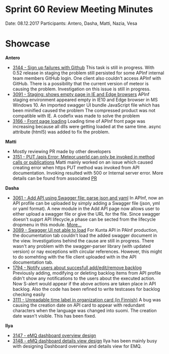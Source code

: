 # Sprint 60 Review Meeting Minutes
Date: 08.12.2017
Participants: Antero, Dasha, Matti, Nazia, Vesa

# Showcase

**Antero**
* [3144 - Sign up failures with Github](https://github.com/apinf/platform/issues/3144#issuecomment-349262073)
This task is still in progress. With 0.52 release in staging the problem still persisted for some APInf internal team members GitHub login.
One client also couldn't access APInf with GitHub.
There is a possibility that the current version of meteor is causing the problem.
Investigation on this issue is still in progress.
* [3091 - Staging: shows empty page in IE and Edge browsers](https://github.com/apinf/platform/issues/3091)
APInf staging environment appeared empty in IE10 and Edge browser in MS Windows 10.
An imported swagger UI bundle JavaScript file which has been minified caused the problem
The compressed product was not compatible with IE.
A codefix was made to solve the problem
* [3166 - Front page loading](https://github.com/apinf/platform/issues/3166)
Loading time of APInf front page was increasing because all dlls were getting loaded at the same time.
async attribute (html5) was added to fix the problem.

**Matti**
* Mostly reviewing PR made by other developers
* [3151 - PUT /apis Error: Meteor.userId can only be invoked in method calls or publications](https://github.com/apinf/platform/issues/3151)
Matti mainly worked on an issue which caused creating error when https PUT method was invoked from API documentation.
Invoking resulted with 500 or Internal server error.
More details can be found from associated [PR](https://nightly.apinf.io/apis/new)

**Dasha**
* [3061 - Add API using Swagger file: parse json and yaml](https://github.com/apinf/platform/issues/3061)
In APInf, now an API profile can be uploaded by simply adding a Swagger file (json, yml or yaml format). 
A new module in the Add API page now allows user to either upload a swagger file or give the URL for the file.
Since swagger doesn't supprt API lifecycle,a phase can be sected from the lifecycle dropmenu in this module.
[More...](https://nightly.apinf.io/apis/new)
* [3089 - Swagger UI not able to load](https://github.com/apinf/platform/issues/3089)
For Kunta API in PAInf production, the documentation tab couldn't load the added swagger document in the view.
Investigations behind the cause are still in progress.
There wasn't any problem with the swagger-parser library (with updated version) or nay exceptions with circular references.
However, this might to do somehting with the file client uploaded with in the API documentation tab.
* [1794 - Notify users about succesfull add/edit/remove backlog](https://github.com/apinf/platform/issues/1794)
Previously adding, modifying or deleting backlog items from API profile didn't show any notifications to the users about the executed action.
Now S-alert would appear if the above actions are taken place in API backlog.
Also the code has been refined to write testcases for backlog checking easily
* [3111 - Unreadable time label in organization card (in Finnish)](https://github.com/apinf/platform/issues/3111)
A bug was causing the creation date on API card to appear with redundant characters when the language was changed into suomi. 
The creation date wasn't visible.
This has been fixed.

**Ilya**
* [3147 - eMQ dashboard overview design](https://github.com/apinf/platform/issues/3147)
* [3148 - eMQ dashboard details view design](https://github.com/apinf/platform/issues/3148)
Ilya has been mainly busy with designing Dashboard overview and details view for EMQ.

